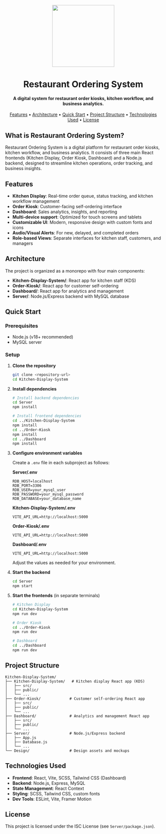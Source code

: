<p align="center">
  <img src="Kitchen-Display-System/public/Icon/KDS-Title.png" height="200px">
</p>

<h1 align="center">
  Restaurant Ordering System
  <br>
</h1>

<h4 align="center">A digital system for restaurant order kiosks, kitchen workflow, and business analytics.</h4>

<p align="center">
  <a href="#-features">Features</a> •
  <a href="#️-architecture">Architecture</a> •
  <a href="#-quick-start">Quick Start</a> •
  <a href="#-project-structure">Project Structure</a> •
  <a href="#-technologies-used">Technologies Used</a> •
  <a href="#-license">License</a>
</p>

## What is Restaurant Ordering System?

Restaurant Ordering System is a digital platform for restaurant order kiosks, kitchen workflow, and business analytics. It consists of three main React frontends (Kitchen Display, Order Kiosk, Dashboard) and a Node.js backend, designed to streamline kitchen operations, order tracking, and business insights.

## Features

- **Kitchen Display**: Real-time order queue, status tracking, and kitchen workflow management
- **Order Kiosk**: Customer-facing self-ordering interface
- **Dashboard**: Sales analytics, insights, and reporting
- **Multi-device support**: Optimized for touch screens and tablets
- **Customizable UI**: Modern, responsive design with custom fonts and icons
- **Audio/Visual Alerts**: For new, delayed, and completed orders
- **Role-based Views**: Separate interfaces for kitchen staff, customers, and managers

## Architecture

The project is organized as a monorepo with four main components:

- **Kitchen-Display-System/**: React app for kitchen staff (KDS)
- **Order-Kiosk/**: React app for customer self-ordering
- **Dashboard/**: React app for analytics and management
- **Server/**: Node.js/Express backend with MySQL database

## Quick Start

### Prerequisites

- Node.js (v18+ recommended)
- MySQL server

### Setup

1. **Clone the repository**

   ```bash
   git clone <repository-url>
   cd Kitchen-Display-System
   ```

2. **Install dependencies**

   ```bash
   # Install backend dependencies
   cd Server
   npm install

   # Install frontend dependencies
   cd ../Kitchen-Display-System
   npm install
   cd ../Order-Kiosk
   npm install
   cd ../Dashboard
   npm install
   ```

3. **Configure environment variables**

   Create a `.env` file in each subproject as follows:

   **Server/.env**
   ```env
   RDB_HOST=localhost
   RDB_PORT=3306
   RDB_USER=your_mysql_user
   RDB_PASSWORD=your_mysql_password
   RDB_DATABASE=your_database_name
   ```

   **Kitchen-Display-System/.env**
   ```env
   VITE_API_URL=http://localhost:5000
   ```

   **Order-Kiosk/.env**
   ```env
   VITE_API_URL=http://localhost:5000
   ```

   **Dashboard/.env**
   ```env
   VITE_API_URL=http://localhost:5000
   ```

   Adjust the values as needed for your environment.

4. **Start the backend**

   ```bash
   cd Server
   npm start
   ```

5. **Start the frontends** (in separate terminals)

   ```bash
   # Kitchen Display
   cd Kitchen-Display-System
   npm run dev

   # Order Kiosk
   cd ../Order-Kiosk
   npm run dev

   # Dashboard
   cd ../Dashboard
   npm run dev
   ```

## Project Structure

```
Kitchen-Display-System/
├── Kitchen-Display-System/   # Kitchen display React app (KDS)
│   ├── src/
│   ├── public/
│   └── ...
├── Order-Kiosk/             # Customer self-ordering React app
│   ├── src/
│   ├── public/
│   └── ...
├── Dashboard/               # Analytics and management React app
│   ├── src/
│   ├── public/
│   └── ...
├── Server/                  # Node.js/Express backend
│   ├── App.js
│   ├── Database.js
│   └── ...
└── Design/                  # Design assets and mockups
```

## Technologies Used

- **Frontend**: React, Vite, SCSS, Tailwind CSS (Dashboard)
- **Backend**: Node.js, Express, MySQL
- **State Management**: React Context
- **Styling**: SCSS, Tailwind CSS, custom fonts
- **Dev Tools**: ESLint, Vite, Framer Motion

## License

This project is licensed under the ISC License (see `Server/package.json`).
